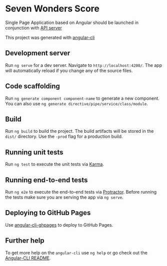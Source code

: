# Seven Wonders Score

Single Page Application based on Angular
should be launched in conjunction with
[API server](https://github.com/GorlifSense/Board-Games-Results)

This project was generated with [angular-cli](https://github.com/angular/angular-cli)

## Development server
Run `ng serve` for a dev server. Navigate to `http://localhost:4200/`.
The app will automatically reload if you change any of the source files.

## Code scaffolding

Run `ng generate component component-name` to generate a new component.
You can also use `ng generate directive/pipe/service/class/module`.

## Build

Run `ng build` to build the project. The build artifacts will be stored
in the `dist/` directory. Use the `-prod` flag for a production build.

## Running unit tests

Run `ng test` to execute the unit tests via [Karma](https://karma-runner.github.io).

## Running end-to-end tests

Run `ng e2e` to execute the end-to-end tests via [Protractor](http://www.protractortest.org/).
Before running the tests make sure you are serving the app via `ng serve`.

## Deploying to GitHub Pages

Use [angular-cli-ghpages](https://github.com/angular-buch/angular-cli-ghpages) to deploy to GitHub Pages.

## Further help

To get more help on the `angular-cli` use `ng help` or go check out the
[Angular-CLI README](https://github.com/angular/angular-cli/blob/master/README.md).
